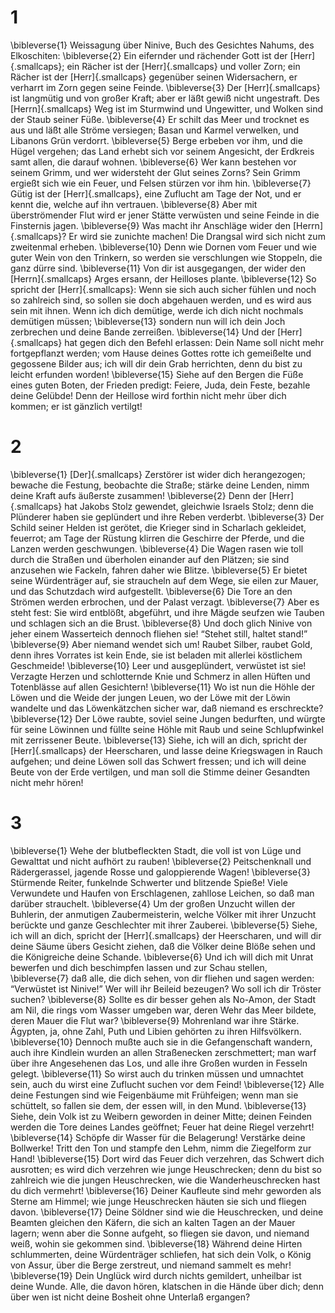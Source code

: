 # 1 
\bibleverse{1} Weissagung über Ninive, Buch des Gesichtes Nahums, des Elkoschiten: 
\bibleverse{2} Ein eifernder und rächender Gott ist der [Herr]{.smallcaps}; ein Rächer ist der [Herr]{.smallcaps} und voller Zorn; ein Rächer ist der [Herr]{.smallcaps} gegenüber seinen Widersachern, er verharrt im Zorn gegen seine Feinde. 
\bibleverse{3} Der [Herr]{.smallcaps} ist langmütig und von großer Kraft; aber er läßt gewiß nicht ungestraft. Des [Herrn]{.smallcaps} Weg ist im Sturmwind und Ungewitter, und Wolken sind der Staub seiner Füße. 
\bibleverse{4} Er schilt das Meer und trocknet es aus und läßt alle Ströme versiegen; Basan und Karmel verwelken, und Libanons Grün verdorrt. 
\bibleverse{5} Berge erbeben vor ihm, und die Hügel vergehen; das Land erhebt sich vor seinem Angesicht, der Erdkreis samt allen, die darauf wohnen. 
\bibleverse{6} Wer kann bestehen vor seinem Grimm, und wer widersteht der Glut seines Zorns? Sein Grimm ergießt sich wie ein Feuer, und Felsen stürzen vor ihm hin. 
\bibleverse{7} Gütig ist der [Herr]{.smallcaps}, eine Zuflucht am Tage der Not, und er kennt die, welche auf ihn vertrauen. 
\bibleverse{8} Aber mit überströmender Flut wird er jener Stätte verwüsten und seine Feinde in die Finsternis jagen. 
\bibleverse{9} Was macht ihr Anschläge wider den [Herrn]{.smallcaps}? Er wird sie zunichte machen! Die Drangsal wird sich nicht zum zweitenmal erheben. 
\bibleverse{10} Denn wie Dornen vom Feuer und wie guter Wein von den Trinkern, so werden sie verschlungen wie Stoppeln, die ganz dürre sind. 
\bibleverse{11} Von dir ist ausgegangen, der wider den [Herrn]{.smallcaps} Arges ersann, der Heilloses plante. 
\bibleverse{12} So spricht der [Herr]{.smallcaps}: Wenn sie sich auch sicher fühlen und noch so zahlreich sind, so sollen sie doch abgehauen werden, und es wird aus sein mit ihnen. Wenn ich dich demütige, werde ich dich nicht nochmals demütigen müssen; 
\bibleverse{13} sondern nun will ich dein Joch zerbrechen und deine Bande zerreißen. 
\bibleverse{14} Und der [Herr]{.smallcaps} hat gegen dich den Befehl erlassen: Dein Name soll nicht mehr fortgepflanzt werden; vom Hause deines Gottes rotte ich gemeißelte und gegossene Bilder aus; ich will dir dein Grab herrichten, denn du bist zu leicht erfunden worden! 
\bibleverse{15} Siehe auf den Bergen die Füße eines guten Boten, der Frieden predigt: Feiere, Juda, dein Feste, bezahle deine Gelübde! Denn der Heillose wird forthin nicht mehr über dich kommen; er ist gänzlich vertilgt! 

# 2 
\bibleverse{1} [Der]{.smallcaps} Zerstörer ist wider dich herangezogen; bewache die Festung, beobachte die Straße; stärke deine Lenden, nimm deine Kraft aufs äußerste zusammen! 
\bibleverse{2} Denn der [Herr]{.smallcaps} hat Jakobs Stolz gewendet, gleichwie Israels Stolz; denn die Plünderer haben sie geplündert und ihre Reben verderbt. 
\bibleverse{3} Der Schild seiner Helden ist gerötet, die Krieger sind in Scharlach gekleidet, feuerrot; am Tage der Rüstung klirren die Geschirre der Pferde, und die Lanzen werden geschwungen. 
\bibleverse{4} Die Wagen rasen wie toll durch die Straßen und überholen einander auf den Plätzen; sie sind anzusehen wie Fackeln, fahren daher wie Blitze. 
\bibleverse{5} Er bietet seine Würdenträger auf, sie straucheln auf dem Wege, sie eilen zur Mauer, und das Schutzdach wird aufgestellt. 
\bibleverse{6} Die Tore an den Strömen werden erbrochen, und der Palast verzagt. 
\bibleverse{7} Aber es steht fest: Sie wird entblößt, abgeführt, und ihre Mägde seufzen wie Tauben und schlagen sich an die Brust. 
\bibleverse{8} Und doch glich Ninive von jeher einem Wasserteich dennoch fliehen sie! “Stehet still, haltet stand!” 
\bibleverse{9} Aber niemand wendet sich um! Raubet Silber, raubet Gold, denn ihres Vorrates ist kein Ende, sie ist beladen mit allerlei köstlichem Geschmeide! 
\bibleverse{10} Leer und ausgeplündert, verwüstet ist sie! Verzagte Herzen und schlotternde Knie und Schmerz in allen Hüften und Totenblässe auf allen Gesichtern! 
\bibleverse{11} Wo ist nun die Höhle der Löwen und die Weide der jungen Leuen, wo der Löwe mit der Löwin wandelte und das Löwenkätzchen sicher war, daß niemand es erschreckte? 
\bibleverse{12} Der Löwe raubte, soviel seine Jungen bedurften, und würgte für seine Löwinnen und füllte seine Höhle mit Raub und seine Schlupfwinkel mit zerrissener Beute. 
\bibleverse{13} Siehe, ich will an dich, spricht der [Herr]{.smallcaps} der Heerscharen, und lasse deine Kriegswagen in Rauch aufgehen; und deine Löwen soll das Schwert fressen; und ich will deine Beute von der Erde vertilgen, und man soll die Stimme deiner Gesandten nicht mehr hören! 

# 3 
\bibleverse{1} Wehe der blutbefleckten Stadt, die voll ist von Lüge und Gewalttat und nicht aufhört zu rauben! 
\bibleverse{2} Peitschenknall und Rädergerassel, jagende Rosse und galoppierende Wagen! 
\bibleverse{3} Stürmende Reiter, funkelnde Schwerter und blitzende Spieße! Viele Verwundete und Haufen von Erschlagenen, zahllose Leichen, so daß man darüber strauchelt. 
\bibleverse{4} Um der großen Unzucht willen der Buhlerin, der anmutigen Zaubermeisterin, welche Völker mit ihrer Unzucht berückte und ganze Geschlechter mit ihrer Zauberei. 
\bibleverse{5} Siehe, ich will an dich, spricht der [Herr]{.smallcaps} der Heerscharen, und will dir deine Säume übers Gesicht ziehen, daß die Völker deine Blöße sehen und die Königreiche deine Schande. 
\bibleverse{6} Und ich will dich mit Unrat bewerfen und dich beschimpfen lassen und zur Schau stellen, 
\bibleverse{7} daß alle, die dich sehen, von dir fliehen und sagen werden: “Verwüstet ist Ninive!” Wer will ihr Beileid bezeugen? Wo soll ich dir Tröster suchen? 
\bibleverse{8} Sollte es dir besser gehen als No-Amon, der Stadt am Nil, die rings vom Wasser umgeben war, deren Wehr das Meer bildete, deren Mauer die Flut war? 
\bibleverse{9} Mohrenland war ihre Stärke. Ägypten, ja, ohne Zahl, Puth und Libien gehörten zu ihren Hilfsvölkern. 
\bibleverse{10} Dennoch mußte auch sie in die Gefangenschaft wandern, auch ihre Kindlein wurden an allen Straßenecken zerschmettert; man warf über ihre Angesehenen das Los, und alle ihre Großen wurden in Fesseln gelegt. 
\bibleverse{11} So wirst auch du trinken müssen und umnachtet sein, auch du wirst eine Zuflucht suchen vor dem Feind! 
\bibleverse{12} Alle deine Festungen sind wie Feigenbäume mit Frühfeigen; wenn man sie schüttelt, so fallen sie dem, der essen will, in den Mund. 
\bibleverse{13} Siehe, dein Volk ist zu Weibern geworden in deiner Mitte; deinen Feinden werden die Tore deines Landes geöffnet; Feuer hat deine Riegel verzehrt! 
\bibleverse{14} Schöpfe dir Wasser für die Belagerung! Verstärke deine Bollwerke! Tritt den Ton und stampfe den Lehm, nimm die Ziegelform zur Hand! 
\bibleverse{15} Dort wird das Feuer dich verzehren, das Schwert dich ausrotten; es wird dich verzehren wie junge Heuschrecken; denn du bist so zahlreich wie die jungen Heuschrecken, wie die Wanderheuschrecken hast du dich vermehrt! 
\bibleverse{16} Deiner Kaufleute sind mehr geworden als Sterne am Himmel; wie junge Heuschrecken häuten sie sich und fliegen davon. 
\bibleverse{17} Deine Söldner sind wie die Heuschrecken, und deine Beamten gleichen den Käfern, die sich an kalten Tagen an der Mauer lagern; wenn aber die Sonne aufgeht, so fliegen sie davon, und niemand weiß, wohin sie gekommen sind. 
\bibleverse{18} Während deine Hirten schlummerten, deine Würdenträger schliefen, hat sich dein Volk, o König von Assur, über die Berge zerstreut, und niemand sammelt es mehr! 
\bibleverse{19} Dein Unglück wird durch nichts gemildert, unheilbar ist deine Wunde. Alle, die davon hören, klatschen in die Hände über dich; denn über wen ist nicht deine Bosheit ohne Unterlaß ergangen? 